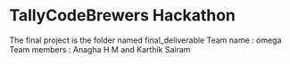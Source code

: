 # TallyCodeBrewers Hackathon
The final project is the folder named final_deliverable
Team name : omega
Team members : Anagha H M and Karthik Sairam
